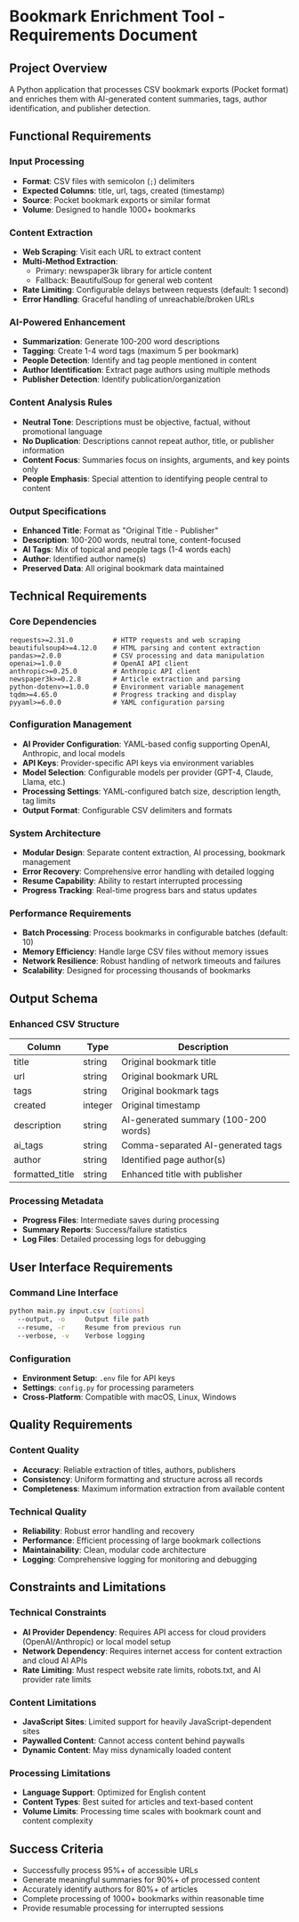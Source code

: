 # Bookmark Enrichment Tool - Requirements Document

## Project Overview
A Python application that processes CSV bookmark exports (Pocket format) and enriches them with AI-generated content summaries, tags, author identification, and publisher detection.

## Functional Requirements

### Input Processing
- **Format**: CSV files with semicolon (`;`) delimiters
- **Expected Columns**: title, url, tags, created (timestamp)
- **Source**: Pocket bookmark exports or similar format
- **Volume**: Designed to handle 1000+ bookmarks

### Content Extraction
- **Web Scraping**: Visit each URL to extract content
- **Multi-Method Extraction**: 
  - Primary: newspaper3k library for article content
  - Fallback: BeautifulSoup for general web content
- **Rate Limiting**: Configurable delays between requests (default: 1 second)
- **Error Handling**: Graceful handling of unreachable/broken URLs

### AI-Powered Enhancement
- **Summarization**: Generate 100-200 word descriptions
- **Tagging**: Create 1-4 word tags (maximum 5 per bookmark)
- **People Detection**: Identify and tag people mentioned in content
- **Author Identification**: Extract page authors using multiple methods
- **Publisher Detection**: Identify publication/organization

### Content Analysis Rules
- **Neutral Tone**: Descriptions must be objective, factual, without promotional language
- **No Duplication**: Descriptions cannot repeat author, title, or publisher information
- **Content Focus**: Summaries focus on insights, arguments, and key points only
- **People Emphasis**: Special attention to identifying people central to content

### Output Specifications
- **Enhanced Title**: Format as "Original Title - Publisher"
- **Description**: 100-200 words, neutral tone, content-focused
- **AI Tags**: Mix of topical and people tags (1-4 words each)
- **Author**: Identified author name(s)
- **Preserved Data**: All original bookmark data maintained

## Technical Requirements

### Core Dependencies
```
requests>=2.31.0          # HTTP requests and web scraping
beautifulsoup4>=4.12.0    # HTML parsing and content extraction
pandas>=2.0.0             # CSV processing and data manipulation
openai>=1.0.0             # OpenAI API client
anthropic>=0.25.0         # Anthropic API client
newspaper3k>=0.2.8        # Article extraction and parsing
python-dotenv>=1.0.0      # Environment variable management
tqdm>=4.65.0              # Progress tracking and display
pyyaml>=6.0.0             # YAML configuration parsing
```

### Configuration Management
- **AI Provider Configuration**: YAML-based config supporting OpenAI, Anthropic, and local models
- **API Keys**: Provider-specific API keys via environment variables
- **Model Selection**: Configurable models per provider (GPT-4, Claude, Llama, etc.)
- **Processing Settings**: YAML-configured batch size, description length, tag limits
- **Output Format**: Configurable CSV delimiters and formats

### System Architecture
- **Modular Design**: Separate content extraction, AI processing, bookmark management
- **Error Recovery**: Comprehensive error handling with detailed logging
- **Resume Capability**: Ability to restart interrupted processing
- **Progress Tracking**: Real-time progress bars and status updates

### Performance Requirements
- **Batch Processing**: Process bookmarks in configurable batches (default: 10)
- **Memory Efficiency**: Handle large CSV files without memory issues
- **Network Resilience**: Robust handling of network timeouts and failures
- **Scalability**: Designed for processing thousands of bookmarks

## Output Schema

### Enhanced CSV Structure
| Column | Type | Description |
|--------|------|-------------|
| title | string | Original bookmark title |
| url | string | Original bookmark URL |
| tags | string | Original bookmark tags |
| created | integer | Original timestamp |
| description | string | AI-generated summary (100-200 words) |
| ai_tags | string | Comma-separated AI-generated tags |
| author | string | Identified page author(s) |
| formatted_title | string | Enhanced title with publisher |

### Processing Metadata
- **Progress Files**: Intermediate saves during processing
- **Summary Reports**: Success/failure statistics
- **Log Files**: Detailed processing logs for debugging

## User Interface Requirements

### Command Line Interface
```bash
python main.py input.csv [options]
  --output, -o     Output file path
  --resume, -r     Resume from previous run
  --verbose, -v    Verbose logging
```

### Configuration
- **Environment Setup**: `.env` file for API keys
- **Settings**: `config.py` for processing parameters
- **Cross-Platform**: Compatible with macOS, Linux, Windows

## Quality Requirements

### Content Quality
- **Accuracy**: Reliable extraction of titles, authors, publishers
- **Consistency**: Uniform formatting and structure across all records
- **Completeness**: Maximum information extraction from available content

### Technical Quality
- **Reliability**: Robust error handling and recovery
- **Performance**: Efficient processing of large bookmark collections
- **Maintainability**: Clean, modular code architecture
- **Logging**: Comprehensive logging for monitoring and debugging

## Constraints and Limitations

### Technical Constraints
- **AI Provider Dependency**: Requires API access for cloud providers (OpenAI/Anthropic) or local model setup
- **Network Dependency**: Requires internet access for content extraction and cloud AI APIs
- **Rate Limiting**: Must respect website rate limits, robots.txt, and AI provider rate limits

### Content Limitations
- **JavaScript Sites**: Limited support for heavily JavaScript-dependent sites
- **Paywalled Content**: Cannot access content behind paywalls
- **Dynamic Content**: May miss dynamically loaded content

### Processing Limitations
- **Language Support**: Optimized for English content
- **Content Types**: Best suited for articles and text-based content
- **Volume Limits**: Processing time scales with bookmark count and content complexity

## Success Criteria
- Successfully process 95%+ of accessible URLs
- Generate meaningful summaries for 90%+ of processed content
- Accurately identify authors for 80%+ of articles
- Complete processing of 1000+ bookmarks within reasonable time
- Provide resumable processing for interrupted sessions